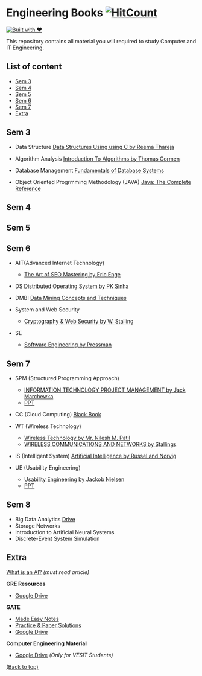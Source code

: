 # **Engineering Books** [![HitCount](http://hits.dwyl.io/ssp4all/Pong-Game.svg)](http://hits.dwyl.io/ssp4all/enginnering-books)
[![Built with ❤](https://forthebadge.com/images/badges/built-with-love.svg)](https://forthebadge.com/#)

This repository contains all material you will required to study Computer and IT Engineering.

## **List of content**
+ [Sem 3](#Sem-3)
+ [Sem 4](#Sem-4)
+ [Sem 5](#Sem-5)
+ [Sem 6](#Sem-6)
+ [Sem 7](#Sem-7)
+ [Extra](#extra)
  
## **Sem 3**

* Data Structure [Data Structures
Using using C by Reema Thareja](Information-technology/sem3/ds.pdf)

* Algorithm Analysis [Introduction To Algorithms by Thomas Cormen](Information-technology/sem7/algorithms.pdf) 

* Database Management [Fundamentals of Database Systems](Information-technology/sem3/dbms.pdf)

* Object Oriented Progrmming Methodology (JAVA) [Java: The Complete Reference](Information-technology/sem3/java.pdf) 


## **Sem 4**

## **Sem 5**

## **Sem 6**
* AIT(Advanced Internet Technology)
    + [The Art of SEO Mastering by Eric Enge](Information-technology/sem6/seo.pdf)

* DS [Distributed Operating System by PK Sinha](Information-technology/sem6/dos.pdf)

* DMBI [Data Mining Concepts and Techniques](Information-technology/sem6/dm.pdf)


* System and Web Security
    + [Cryptography & Web Security by W. Stalling](Information-technology/sem6/cns.pdf)

* SE
    + [Software Engineering by Pressman](Information-technology/sem6/se.pdf)


## **Sem 7**
* SPM (Structured Programming Approach) 
    + [INFORMATION TECHNOLOGY PROJECT MANAGEMENT by Jack Marchewka](Information-technology/sem7/spm.pdf)
    + [PPT](https://drive.google.com/drive/folders/1gRoiTIupdivlr3zulkRGdUCmn6Xcq0Yh?usp=sharing) 

* CC (Cloud Computing) 
[Black Book](Information-technology/sem7/cc.pdf)

* WT (Wireless Technology) 
    + [Wireless Technology by Mr. Nilesh M. Patil](Information-technology/sem7/wt.pdf)
    + [WIRELESS COMMUNICATIONS
AND NETWORKS by Stallings](Information-technology/sem7/wt-stalling.pdf)


* IS (Intelligent System) 
[Artificial Intelligence by Russel and Norvig](Information-technology/sem7/ai.pdf)

* UE (Usability Engineering) 
    + [Usability Engineering by Jackob Nielsen](Information-technology/sem7/ue.pdf)
    + [PPT](https://drive.google.com/drive/folders/1g7HIYhj8-ugh4kYSGEHTWqp76CpfWL6r?usp=sharing) 

## **Sem 8**
+ Big Data Analytics  [Drive]()
+ Storage Networks
+ Introduction to Artificial Neural Systems
+ Discrete-Event System Simulation

## **Extra**
[What is an AI?](https://waitbutwhy.com/2015/01/artificial-intelligence-revolution-1.html)  *(must read article)*

**GRE Resources**

- [Google Drive](https://drive.google.com/drive/folders/0B7oAXKq8S9ZXfnNUWGJVcEJ5dFNKODhPZV9aeHZ0N29PblBVQ0tJUTNkUUhzLUhnQmR5V28)

**GATE**
- [Made Easy Notes](https://www.eduinformer.com/gate-made-easy-engineering-mathematics-pdf-download/)
- [Practice & Paper Solutions](https://books.google.co.in/books?id=bVEvDwAAQBAJ&pg=RA2-PA56&lpg=RA2-PA56&dq=Let+A+%E2%89%A4m+B+denotes+that+language+A+is+mapping+reducible+(also+known+as+many-to-one+reducible)+to+language+B.&source=bl&ots=HquY75JcSZ&sig=ACfU3U2o8EP_iM8LKd25OUAEX1xIFwvpRw&hl=en&sa=X&ved=2ahUKEwjk4tetsZfgAhWMto8KHZr3C84Q6AEwBHoECAEQAQ#v=onepage&q&f=true)
- [Google Drive](https://drive.google.com/drive/folders/0B8PPRjgqVcmFZmVYbzJjOElYMVE?usp=sharing)

**Computer Engineering Material**
+ [Google Drive](https://drive.google.com/drive/folders/0Bxf76h5pSqTZUGRxc0w4VHU5QXc?usp=sharing) 
*(Only for VESIT Students)*

[(Back to top)](#list-of-content)


